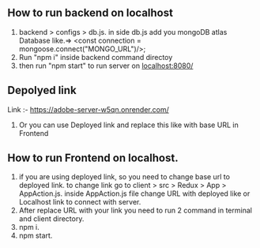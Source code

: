 ## How to run backend on localhost
1. backend > configs > db.js. in side db.js add you mongoDB atlas Database like.=> <const connection = mongoose.connect("MONGO_URL")/>;  
2. Run "npm i" inside backend command directoy 
3. then run "npm start" to run server on <localhost:8080/>

## Depolyed link
<a src="https://adobe-server-w5qn.onrender.com/">Link :-</a> https://adobe-server-w5qn.onrender.com/

1. Or you can use Deployed link and replace this like with base URL in Frontend

## How to run Frontend on localhost.
1. if you are using deployed link, so you need to change base url to deployed link.
   to change link go to client > src > Redux > App > AppAction.js. inside AppAction.js file change URL with deployed like or Localhost link to connect with server.
2. After replace URL with your link you need to run 2 command in terminal and client directory.
3. npm i.
4. npm start.

